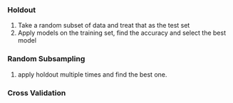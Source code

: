 ### Holdout
1. Take a random subset of data and treat that as the test set
2. Apply models on the training set, find the accuracy and select the best model

### Random Subsampling
1. apply holdout multiple times and find the best one.

### Cross Validation